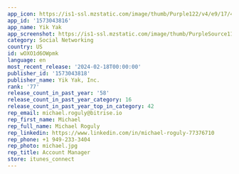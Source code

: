 ```yaml
---
app_icon: https://is1-ssl.mzstatic.com/image/thumb/Purple122/v4/e9/17/44/e91744f4-c2f7-fbf0-2de3-fb93e9df52f5/AppIcon-0-1x_U007emarketing-0-8-0-85-220.png/1024x1024bb.png
app_id: '1573043816'
app_name: Yik Yak
app_screenshot: https://is1-ssl.mzstatic.com/image/thumb/PurpleSource116/v4/81/13/31/81133151-5477-70dc-4ac2-5290c1591830/d004eb20-57a0-4274-82dc-d2a3426e5476_Frame_204973361.png/1242x2688bb.png
category: Social Networking
country: US
id: wOXO1d6OWpmk
language: en
most_recent_release: '2024-02-18T00:00:00'
publisher_id: '1573043818'
publisher_name: Yik Yak, Inc.
rank: '77'
release_count_in_past_year: '58'
release_count_in_past_year_category: 16
release_count_in_past_year_top_in_category: 42
rep_email: michael.roguly@bitrise.io
rep_first_name: Michael
rep_full_name: Michael Roguly
rep_linkedin: https://www.linkedin.com/in/michael-roguly-77376710
rep_phone: +1 949-233-3404
rep_photo: michael.jpg
rep_title: Account Manager
store: itunes_connect
---
```

